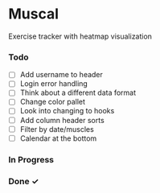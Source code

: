 # Muscal

Exercise tracker with heatmap visualization

### Todo

- [ ] Add username to header  
- [ ] Login error handling  
- [ ] Think about a different data format  
- [ ] Change color pallet  
- [ ] Look into changing to hooks  
- [ ] Add column header sorts  
- [ ] Filter by date/muscles  
- [ ] Calendar at the bottom  

### In Progress


### Done ✓


